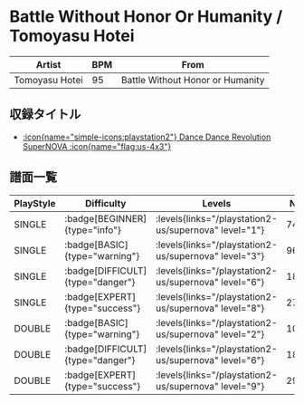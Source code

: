 # Battle Without Honor Or Humanity / Tomoyasu Hotei

|Artist|BPM|From|
|------|---|----|
|Tomoyasu Hotei|95|Battle Without Honor or Humanity|

## 収録タイトル

- [:icon{name="simple-icons:playstation2"} Dance Dance Revolution SuperNOVA :icon{name="flag:us-4x3"}](/playstation2-us/supernova)

## 譜面一覧

|PlayStyle|Difficulty|Levels|Notes|Movie|
|---------|----------|------|-----|-----|
|SINGLE| :badge[BEGINNER]{type="info"}| :levels{links="/playstation2-us/supernova" level="1"}|74/3||
|SINGLE| :badge[BASIC]{type="warning"}| :levels{links="/playstation2-us/supernova" level="3"}|96/17||
|SINGLE| :badge[DIFFICULT]{type="danger"}| :levels{links="/playstation2-us/supernova" level="6"}|185/26||
|SINGLE| :badge[EXPERT]{type="success"}| :levels{links="/playstation2-us/supernova" level="8"}|276/27||
|DOUBLE| :badge[BASIC]{type="warning"}| :levels{links="/playstation2-us/supernova" level="2"}|106/13||
|DOUBLE| :badge[DIFFICULT]{type="danger"}| :levels{links="/playstation2-us/supernova" level="6"}|184/24||
|DOUBLE| :badge[EXPERT]{type="success"}| :levels{links="/playstation2-us/supernova" level="9"}|296/22||
